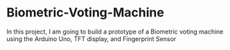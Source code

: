 # Biometric-Voting-Machine
In this project, I am going to build a prototype of a Biometric voting machine using the Arduino Uno, TFT display, and Fingerprint Sensor
